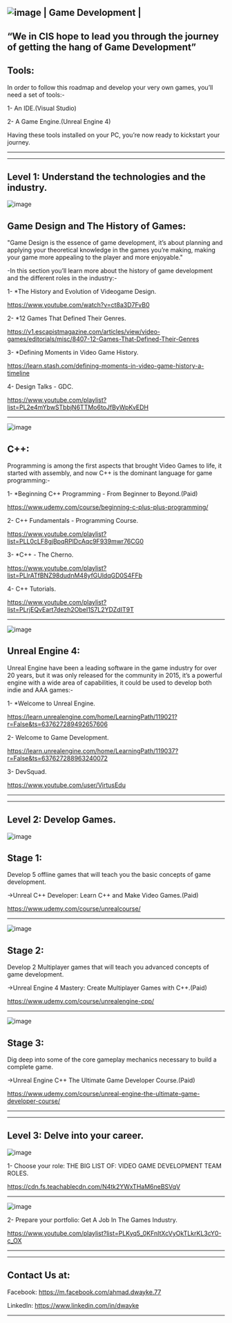 ![image](https://user-images.githubusercontent.com/55784906/127044306-aaac9d5e-e618-4a16-b46c-290b2ed330b0.png)
| Game Development |
---------------------------------------------------------------------------------------
“We in CIS hope to lead you through the journey of getting the hang of Game Development”
----------------------------------------------------------------------------------------


Tools:
-------
In order to follow this roadmap and develop your very own games, you’ll need a set of tools:-

1- An IDE.(Visual Studio)

2- A Game Engine.(Unreal Engine 4)

Having these tools installed on your PC, you’re now ready to kickstart your journey.

----------------------------------------------------------------------------------------
----------------------------------------------------------------------------------------
Level 1: Understand the technologies and the industry.
------------------------------------------------------

![image](https://user-images.githubusercontent.com/55784906/127045188-301da263-e71e-418d-992c-64d2413cd4d1.png)

Game Design and The History of Games:
-------------------------------------
"Game Design is the essence of game development, it’s about planning and applying your theoretical knowledge in the games you’re making, making your game more appealing to        the player and more enjoyable."

-In this section you’ll learn more about the history of game development and the different roles in the industry:-

  1- *The History and Evolution of Videogame Design.
  
  https://www.youtube.com/watch?v=ct8a3D7FvB0

  2- *12 Games That Defined Their Genres.

  https://v1.escapistmagazine.com/articles/view/video-games/editorials/misc/8407-12-Games-That-Defined-Their-Genres

  3- *Defining Moments in Video Game History.
  
  https://learn.stash.com/defining-moments-in-video-game-history-a-timeline

  4- Design Talks - GDC.
  
  https://www.youtube.com/playlist?list=PL2e4mYbwSTbbjN6TTMo6toJfByWpKvEDH

--------------------------------------------------------------------------------------------------------------------------
![image](https://user-images.githubusercontent.com/55784906/127044984-97e1d8a7-5730-4599-a85b-31ce5cca2a1d.png)
 
 C++: 
 -------------------
Programming is among the first aspects that brought Video Games to life, it started with assembly, and now C++ is the dominant language for game programming:-

  1- *Beginning C++ Programming - From Beginner to Beyond.(Paid)
  
  https://www.udemy.com/course/beginning-c-plus-plus-programming/

  2- C++ Fundamentals - Programming Course.
  
  https://www.youtube.com/playlist?list=PLL0cLF8gjBpqRPlDcAqc9F939mwr76CG0

  3- *C++ - The Cherno.
  
  https://www.youtube.com/playlist?list=PLlrATfBNZ98dudnM48yfGUldqGD0S4FFb

  4- C++ Tutorials.
  
  https://www.youtube.com/playlist?list=PLrjEQvEart7dezh2ObeI1S7L2YDZdIT9T
        
------------------------------------------------------------------------------------------------------------------------
![image](https://user-images.githubusercontent.com/55784906/127044901-ea6405b1-fbab-49ed-90db-67f99f9cc5f0.png)

Unreal Engine 4:
-----------------
Unreal Engine have been a leading software in the game industry for over 20 years, but it was only released for the community in 2015, it’s a powerful engine with a wide         area of capabilities, it could be used to develop both indie and AAA games:-

  1- *Welcome to Unreal Engine.
  
  https://learn.unrealengine.com/home/LearningPath/119021?r=False&ts=637627289492657606

  2- Welcome to Game Development.
  
  https://learn.unrealengine.com/home/LearningPath/119037?r=False&ts=637627288963240072

  3- DevSquad.
  
  https://www.youtube.com/user/VirtusEdu
        
----------------------------------------------------------------------------------------------------------------------
----------------------------------------------------------------------------------------------------------------------
Level 2: Develop Games.
-----------------------

![image](https://user-images.githubusercontent.com/55784906/127046699-6a4bc78f-f156-41b0-8be3-2ff920776042.png)
 
Stage 1:
-----------
Develop 5 offline games that will teach you the basic concepts of game development.

  ->Unreal C++ Developer: Learn C++ and Make Video Games.(Paid)
  
  https://www.udemy.com/course/unrealcourse/

---------------------------------------------------------------------------------------------------------------------
![image](https://user-images.githubusercontent.com/55784906/127046730-5acbdacd-2c87-4a83-ac26-402a91b14970.png)
 
 Stage 2:
--------------
Develop 2 Multiplayer games that will teach you advanced concepts of  game development.

  ->Unreal Engine 4 Mastery: Create Multiplayer Games with C++.(Paid)
  
  https://www.udemy.com/course/unrealengine-cpp/

---------------------------------------------------------------------------------------------------------------------
![image](https://user-images.githubusercontent.com/55784906/127046789-618289df-c1ce-4186-beee-21ac8ec696ba.png)
 
 Stage 3:
-------------------
Dig deep into some of the core gameplay mechanics necessary to build a complete game.

  ->Unreal Engine C++ The Ultimate Game Developer Course.(Paid)
  
  https://www.udemy.com/course/unreal-engine-the-ultimate-game-developer-course/
          
--------------------------------------------------------------------------------------------------------------------
--------------------------------------------------------------------------------------------------------------------
Level 3: Delve into your career.
--------------------------------
  
   ![image](https://user-images.githubusercontent.com/55784906/127047221-9e16b9a7-79c3-404c-bad3-ad405a4446dc.png)
      
 1- Choose your role: THE BIG LIST OF: VIDEO GAME DEVELOPMENT TEAM ROLES.
 
   https://cdn.fs.teachablecdn.com/N4tk2YWxTHaM6neBSVqV

-------------------------------------------------------------------------------------------------------------------
   ![image](https://user-images.githubusercontent.com/55784906/127047234-0e8bde84-d881-4ab4-90da-684680f8e3ac.png)
      
 2- Prepare your portfolio: Get A Job In The Games Industry.
  
   https://www.youtube.com/playlist?list=PLKyq5_0KFnItXcVyOkTLkrKL3cY0-c_OX
           
-------------------------------------------------------------------------------------------------------------------------------------------------------------------
-------------------------------------------------------------------------------------------------------------------------------------------------------------------
Contact Us at:
--------------
Facebook: https://m.facebook.com/ahmad.dwayke.77

LinkedIn: https://www.linkedin.com/in/dwayke

--------------------------------------
